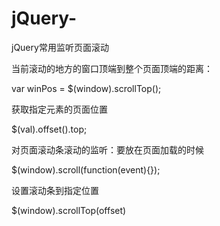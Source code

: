 # jQuery-
jQuery常用监听页面滚动

当前滚动的地方的窗口顶端到整个页面顶端的距离：

var winPos = $(window).scrollTop();

获取指定元素的页面位置

$(val).offset().top;

对页面滚动条滚动的监听：要放在页面加载的时候

$(window).scroll(function(event){});

设置滚动条到指定位置

$(window).scrollTop(offset)
